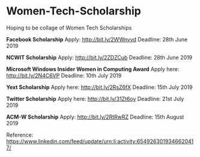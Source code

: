 # Women-Tech-Scholarship
Hoping to be collage of Women Tech Scholarships

**Facebook Scholarship**
Apply: http://bit.ly/2WWnvvd
Deadline: 28th June 2019


**NCWIT Scholarship**
Apply: http://bit.ly/2ZDZCub
Deadline: 28th June 2019


**Microsoft Windows Insider Women in Computing Award**
Apply here: http://bit.ly/2N4C6VP
Deadline: 10th July 2019


**Yext Scholarship**
Apply here: http://bit.ly/2RsZ6fX
Deadline: 15th July 2019


**Twitter Scholarship**
Apply here: http://bit.ly/31Zt6oy
Deadline: 21st July 2019


**ACM-W Scholarship**
Apply: http://bit.ly/2RtRwRZ
Deadline: 15th August 2019

Reference: https://www.linkedin.com/feed/update/urn:li:activity:6549263019346620417/
